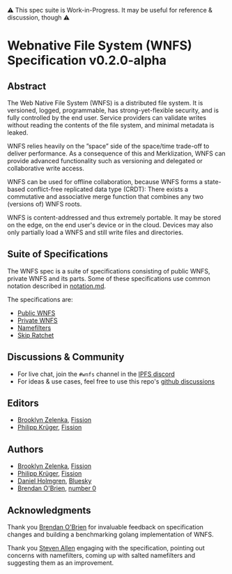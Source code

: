 ⚠️ This spec suite is Work-in-Progress. It may be useful for reference & discussion, though ⚠️

# Webnative File System (WNFS) Specification v0.2.0-alpha

## Abstract

The Web Native File System (WNFS) is a distributed file system. It is versioned, logged, programmable, has strong-yet-flexible security, and is fully controlled by the end user. Service providers can validate writes without reading the contents of the file system, and minimal metadata is leaked.

WNFS relies heavily on the ”space” side of the space/time trade-off to deliver performance. As a consequence of this and Merklization, WNFS can provide advanced functionality such as versioning and delegated or collaborative write access.

WNFS can be used for offline collaboration, because WNFS forms a state-based conflict-free replicated data type (CRDT): There exists a commutative and associative merge function that combines any two (versions of) WNFS roots.

WNFS is content-addressed and thus extremely portable. It may be stored on the edge, on the end user's device or in the cloud. Devices may also only partially load a WNFS and still write files and directories.


## Suite of Specifications

The WNFS spec is a suite of specifications consisting of public WNFS, private WNFS and its parts. Some of these specifications use common notation described in [notation.md](/notation.md).

The specifications are:
- [Public WNFS](/spec/public-wnfs.md)
- [Private WNFS](/spec/private-wnfs.md)
- [Namefilters](/spec/namefilter.md)
- [Skip Ratchet](/spec/skip-ratchet.md)

## Discussions & Community

- For live chat, join the `#wnfs` channel in the [IPFS discord](https://discord.gg/vj7qWuAyHY)
- For ideas & use cases, feel free to use this repo's [github discussions](https://github.com/wnfs-wg/spec/discussions/2)

## Editors

* [Brooklyn Zelenka](https://github.com/expede), [Fission](https://fission.codes)
* [Philipp Krüger](https://github.com/matheus23), [Fission](https://fission.codes)

## Authors

* [Brooklyn Zelenka](https://github.com/expede), [Fission](https://fission.codes)
* [Philipp Krüger](https://github.com/matheus23), [Fission](https://fission.codes)
* [Daniel Holmgren](https://github.com/dholms), [Bluesky](https://blueskyweb.xyz/)
* [Brendan O'Brien](https://github.com/b5), [number 0](https://www.n0.computer)

## Acknowledgments

Thank you [Brendan O'Brien](https://github.com/b5) for invaluable feedback on specification changes and building a benchmarking golang implementation of WNFS.

Thank you [Steven Allen](https://github.com/stebalien) engaging with the specification, pointing out concerns with namefilters, coming up with salted namefilters and suggesting them as an improvement.

